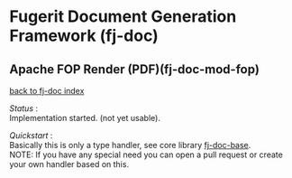 # Fugerit Document Generation Framework (fj-doc)

## Apache FOP Render (PDF)(fj-doc-mod-fop)

[back to fj-doc index](../README.md)  

*Status* :  
Implementation started. (not yet usable).
  
*Quickstart* :  
Basically this is only a type handler, see core library [fj-doc-base](../fj-doc-base/README.md).  
NOTE: If you have any special need you can open a pull request or create your own handler based on this.